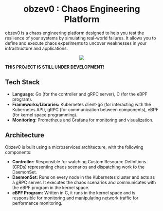<h1 align="center">obzev0 : Chaos Engineering Platform </h1>

<p align="center">

obzev0 is a chaos engineering platform designed to help you test the resilience of your systems by simulating real-world failures. It allows you to define and execute chaos experiments to uncover weaknesses in your infrastructure and applications.
</p>



<p align="center">
  <img src="./assets/tn.jpg" />
</p>

**THIS PROJECT IS STILL UNDER DEVELOPMENT!**

## Tech Stack

- **Language:** Go (for the controller and gRPC server), C (for the eBPF program).
- **Frameworks/Libraries:** Kubernetes client-go (for interacting with the Kubernetes API), gRPC (for communication between components), eBPF (for kernel space programming).
- **Monitoring:** Prometheus and Grafana for monitoring and visualization.
## Architecture

Obzev0 is built using a microservices architecture, with the following components:

- **Controller:** Responsible for watching Custom Resource Definitions (CRDs) representing chaos scenarios and dispatching work to the DaemonSet.
- **DaemonSet:** Runs on every node in the Kubernetes cluster and acts as a gRPC server. It executes the chaos scenarios and communicates with the eBPF program in the kernel space.
- **eBPF Program:** Written in C, it runs in the kernel space and is responsible for monitoring and manipulating network traffic for performance monitoring.

